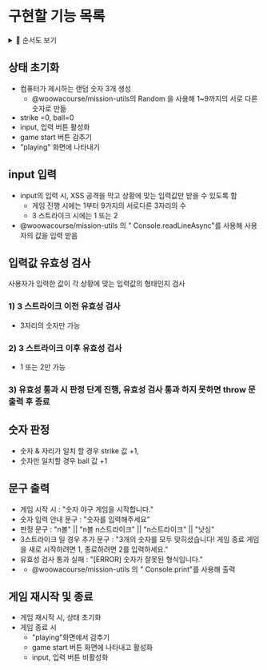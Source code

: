 # 구현할 기능 목록

<details>
<summary>📝 순서도 보기</summary>
<div markdown="1">
  <img src="./숫자야구.png" alt="숫자야구_순서도" height="400px">

</div>
</details>

## 상태 초기화

- 컴퓨터가 제시하는 랜덤 숫자 3개 생성
  - @woowacourse/mission-utils의 Random 을 사용해 1~9까지의 서로 다른 숫자로 만듦
- strike =0, ball=0
- input, 입력 버튼 활성화
- game start 버튼 감추기
- "playing" 화면에 나타내기

## input 입력

- input의 입력 시, XSS 공격을 막고 상황에 맞는 입력값만 받을 수 있도록 함 
  - 게임 진행 시에는 1부터 9가지의 서로다른 3자리의 수
  - 3 스트라이크 시에는 1 또는 2
- @woowacourse/mission-utils 의 " Console.readLineAsync"를 사용해 사용자의 값을 입력 받음

## 입력값 유효성 검사

사용자가 입력한 값이 각 상황에 맞는 입력값의 형태인지 검사

### 1) 3 스트라이크 이전 유효성 검사

- 3자리의 숫자만 가능

### 2) 3 스트라이크 이후 유효성 검사

- 1 또는 2만 가능

### 3) 유효성 통과 시 판정 단계 진행, 유효성 검사 통과 하지 못하면 throw 문 출력 후 종료

## 숫자 판정

- 숫자 & 자리가 일치 할 경우 strike 값 +1,
- 숫자만 일치할 경우 ball 값 +1

## 문구 출력

- 게임 시작 시 : "숫자 야구 게임을 시작합니다."
- 숫자 입력 안내 문구 : "숫자를 입력해주세요"
- 판정 문구 : "n볼" || "n볼 n스트라이크" || "n스트라이크" || "낫싱"
- 3스트라이크 일 경우 추가 문구 : "3개의 숫자를 모두 맞히셨습니다! 게임 종료
  게임을 새로 시작하려면 1, 종료하려면 2를 입력하세요."
- 유효성 검사 통과 실패 : "[ERROR] 숫자가 잘못된 형식입니다."
- - @woowacourse/mission-utils 의 " Console.print"를 사용해 출력

## 게임 재시작 및 종료

- 게임 재시작 시, 상태 초기화
- 게임 종료 시
  - "playing"화면에서 감추기
  - game start 버튼 화면에 나타내고 활성화
  - input, 입력 버튼 비활성화
